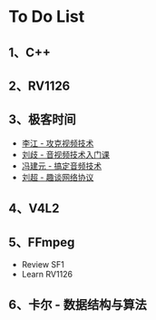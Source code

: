 # To Do List

## 1、C++



## 2、RV1126



## 3、极客时间

- [李江 - 攻克视频技术](https://time.geekbang.org/column/intro/100098901?tab=catalog)
- [刘歧 - 音视频技术入门课](https://time.geekbang.org/column/intro/100117501?tab=catalog)
- [冯建元 - 搞定音频技术](https://time.geekbang.org/column/intro/100098801?tab=catalog)
- [刘超 - 趣谈网络协议](https://time.geekbang.org/column/intro/100007101?tab=catalog)

## 4、V4L2



## 5、FFmpeg

- Review SF1
- Learn RV1126

## 6、卡尔 - 数据结构与算法

